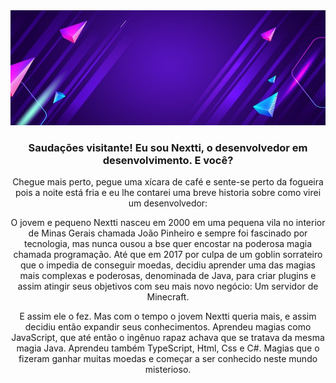 <img src="/images/98de2fb3c263d038a950613564147c10.jpg"/>

<h3 align="center">Saudações visitante! Eu sou Nextti, o desenvolvedor em desenvolvimento. E você?</h3>

<p align="center">
    Chegue mais perto, pegue uma xícara de café e sente-se perto da fogueira pois a noite está fria e eu lhe contarei
    uma breve historia sobre como virei um desenvolvedor:
</p>

<p align="center">
    O jovem e pequeno Nextti nasceu em 2000 em uma pequena vila no interior de Minas Gerais chamada João Pinheiro
    e sempre foi fascinado por tecnologia, mas nunca ousou a bse quer encostar na poderosa magia chamada programação.
    Até que em 2017 por culpa de um goblin sorrateiro que o impedia de conseguir moedas, decidiu aprender uma
    das magias mais complexas e poderosas, denominada de Java, para criar plugins e assim atingir seus objetivos
    com seu mais novo negócio: Um servidor de Minecraft.
</p>

<p align="center">
    E assim ele o fez. Mas com o tempo o jovem Nextti queria mais, e assim decidiu então expandir seus conhecimentos.
    Aprendeu magias como JavaScript, que até então o ingênuo rapaz achava que se tratava da mesma magia Java. Aprendeu também
    TypeScript, Html, Css e C#. Magias que o fizeram ganhar muitas moedas e começar a ser conhecido neste mundo misterioso. 
</p>
